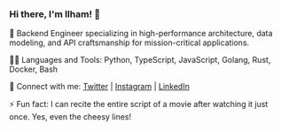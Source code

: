 ### Hi there, I'm Ilham! 👋

🚀 Backend Engineer specializing in high-performance architecture, data modeling, and API craftsmanship for mission-critical applications.

👨‍💻 Languages and Tools: Python, TypeScript, JavaScript, Golang, Rust, Docker, Bash

🔗 Connect with me: [Twitter](https://twitter.com/hambosto) | [Instagram](https://instagram.com/hambosto) | [LinkedIn](https://www.linkedin.com/in/hambosto)

⚡ Fun fact: I can recite the entire script of a movie after watching it just once. Yes, even the cheesy lines!
